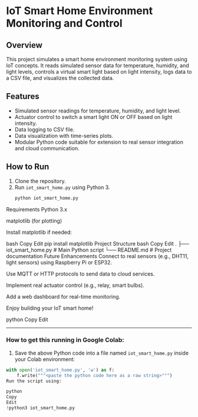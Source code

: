 # IoT Smart Home Environment Monitoring and Control

## Overview
This project simulates a smart home environment monitoring system using IoT concepts. It reads simulated sensor data for temperature, humidity, and light levels, controls a virtual smart light based on light intensity, logs data to a CSV file, and visualizes the collected data.

## Features
- Simulated sensor readings for temperature, humidity, and light level.
- Actuator control to switch a smart light ON or OFF based on light intensity.
- Data logging to CSV file.
- Data visualization with time-series plots.
- Modular Python code suitable for extension to real sensor integration and cloud communication.

## How to Run
1. Clone the repository.
2. Run `iot_smart_home.py` using Python 3.
   ```bash
   python iot_smart_home.py
Requirements
Python 3.x

matplotlib (for plotting)

Install matplotlib if needed:

bash
Copy
Edit
pip install matplotlib
Project Structure
bash
Copy
Edit
.
├── iot_smart_home.py  # Main Python script
└── README.md          # Project documentation
Future Enhancements
Connect to real sensors (e.g., DHT11, light sensors) using Raspberry Pi or ESP32.

Use MQTT or HTTP protocols to send data to cloud services.

Implement real actuator control (e.g., relay, smart bulbs).

Add a web dashboard for real-time monitoring.

Enjoy building your IoT smart home!

python
Copy
Edit

---

### How to get this running in **Google Colab**:

1. Save the above Python code into a file named `iot_smart_home.py` inside your Colab environment:

```python
with open('iot_smart_home.py', 'w') as f:
    f.write("""<paste the python code here as a raw string>""")
Run the script using:

python
Copy
Edit
!python3 iot_smart_home.py
